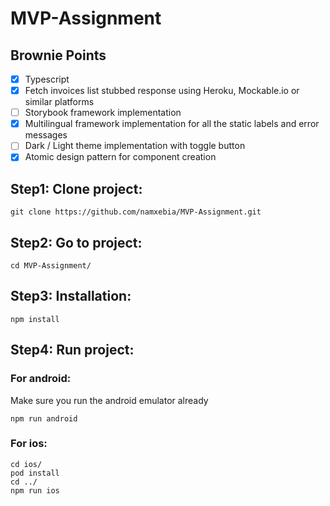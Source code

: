 # MVP-Assignment
## Brownie Points
- [x] Typescript
- [x] Fetch invoices list stubbed response using Heroku, Mockable.io or similar
platforms
- [ ] Storybook framework implementation
- [x] Multilingual framework implementation for all the static labels and error
messages
- [ ] Dark / Light theme implementation with toggle button
- [x] Atomic design pattern for component creation

## Step1: Clone project:
```
git clone https://github.com/namxebia/MVP-Assignment.git
```
## Step2: Go to project:
```
cd MVP-Assignment/
```

## Step3: Installation:
```
npm install
```
## Step4: Run project:

### For android: 
Make sure you run the android emulator already
```
npm run android
```
### For ios: 
```
cd ios/
pod install
cd ../
npm run ios
```
